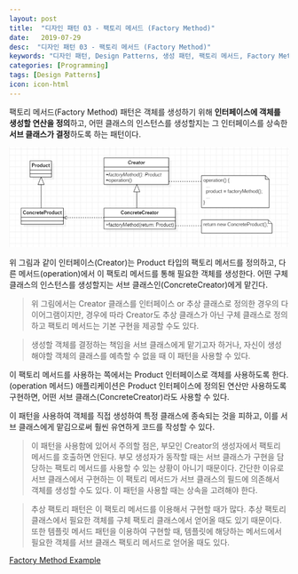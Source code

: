 ```yaml
---
layout: post
title:  "디자인 패턴 03 - 팩토리 메서드 (Factory Method)"
date:   2019-07-29
desc:  "디자인 패턴 03 - 팩토리 메서드 (Factory Method)"
keywords: "디자인 패턴, Design Patterns, 생성 패턴, 팩토리 메서드, Factory Method"
categories: [Programming]
tags: [Design Patterns]
icon: icon-html
---
```


팩토리 메서드(Factory Method) 패턴은 객체를 생성하기 위해 **인터페이스에 객체를 생성할 연산을 정의**하고, 어떤 클래스의 인스턴스를 생성할지는 그 인터페이스를 상속한 **서브 클래스가 결정**하도록 하는 패턴이다.

![00.png](/static/assets/img/blog/programming/2019-07-29-design_patterns_03/00.png)

위 그림과 같이 인터페이스(Creator)는 Product 타입의 팩토리 메서드를 정의하고, 다른 메서드(operation)에서 이 팩토리 메서드를 통해 필요한 객체를 생성한다. 어떤 구체 클래스의 인스턴스를 생성할지는 서브 클래스인(ConcreteCreator)에게 맡긴다.

> 위 그림에서는 Creator 클래스를 인터페이스 or 추상 클래스로 정의한 경우의 다이어그램이지만, 경우에 따라 Creator도 추상 클래스가 아닌 구체 클래스로 정의하고 팩토리 메서드는 기본 구현을 제공할 수도 있다.

> 생성할 객체를 결정하는 책임을 서브 클래스에게 맡기고자 하거나, 자신이 생성해야할 객체의 클래스를 예측할 수 없을 때 이 패턴을 사용할 수 있다.

이 팩토리 메서드를 사용하는 쪽에서는 Product 인터페이스로 객체를 사용하도록 한다.(operation 메서드) 애플리케이션은 Product 인터페이스에 정의된 연산만 사용하도록 구현하면, 어떤 서브 클래스(ConcreteCreator)라도 사용할 수 있다.

이 패턴을 사용하여 객체를 직접 생성하여 특정 클래스에 종속되는 것을 피하고, 이를 서브 클래스에게 맡김으로써 훨씬 유연하게 코드를 작성할 수 있다.

> 이 패턴을 사용함에 있어서 주의할 점은, 부모인 Creator의 생성자에서 팩토리 메서드를 호출하면 안된다. 부모 생성자가 동작할 때는 서브 클래스가 구현을 담당하는 팩토리 메서드를 사용할 수 있는 상황이 아니기 때문이다. 간단한 이유로 서브 클래스에서 구현하는 이 팩토리 메서드가 서브 클래스의 필드에 의존해서 객체를 생성할 수도 있다. 이 패턴을 사용할 때는 상속을 고려해야 한다.

> 추상 팩토리 패턴은 이 팩토리 메서드를 이용해서 구현할 때가 많다. 추상 팩토리 클래스에서 필요한 객체를 구체 팩토리 클래스에서 얻어올 때도 있기 때문이다. 또한 템플릿 메서드 패턴을 이용하여 구현할 때, 템플릿에 해당하는 메서드에서 필요한 객체를 서브 클래스 팩토리 메서드로 얻어올 때도 있다.

[Factory Method Example
](https://github.com/dhsim86/design_pattern_study/commit/f1926448fe337900a8e9fc7b58139c08d89cb198)